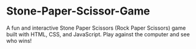 # Stone-Paper-Scissor-Game
A fun and interactive Stone Paper Scissors (Rock Paper Scissors) game built with HTML, CSS, and JavaScript. Play against the computer and see who wins!
